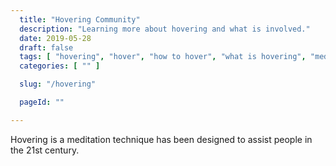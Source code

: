 ```yaml
---
  title: "Hovering Community"
  description: "Learning more about hovering and what is involved."
  date: 2019-05-28
  draft: false
  tags: [ "hovering", "hover", "how to hover", "what is hovering", "meditation", "meditation technique", "porn addiction recovery", "neverfap deluxe", "neverfap" ]
  categories: [ "" ]

  slug: "/hovering"

  pageId: ""

---
```


Hovering is a meditation technique has been designed to assist people in the 21st century.